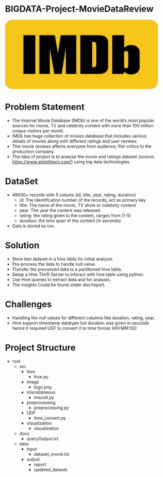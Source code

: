 # BIGDATA-Project-MovieDataReview
![logo](https://github.com/shubham7151/BIGDATA-Project-MovieDataReview/blob/master/src/image/logo.png "imdb logo")

# Problem Statement
- The Internet Movie Database (IMDb) is one of the world’s most popular sources for movie, TV and celebrity content with more than 100 million unique visitors per month.
- IMDb has huge collection of movies database that includes various details of movies along with different ratings and user reviews.
- This movie reviews affects everyone from audience, film critics to the production company.
- The idea of project is to analyse the movie and ratings dataset (source: https://www.simplilearn.com/) using big data technologies. 

# DataSet
- 49000+ records with 5 colums {id, title, year, rating, duration}
  - id: The Identification number of the records, act as primary key
  - title: The name of the movie, TV show or celebrity content
  - year: The year the content was released
  - rating: the rating given to the content, ranges from (1-5)
  - duration: the time span of the content (in seconds)
- Data is stored as csv. 

# Solution
- Store test dataset in a hive table for initial analysis. 
- Pre-process the data to handle null value.
- Transfer the precessed data to a partitioned hive table.
- Setup a Hive Thrift Server to interact with hive table using python. 
- Use Hive queries to extract data and for analysis. 
- The insights Could be found under doc/report.

# Challenges
- Handling the null values for different columns like duration, rating, year. 
- Hive support timestamp datatype but duration was given in seconds hence it required UDF to convert it to time format (HH:MM:SS)

# Project Structure
- root
  - src
    - hive
      - hive.py
    - image
      - logo.png
    - miscellaneous
      - miscell.py
    - preprocessing
      - preprocessing.py
    - UDF
      - time_convert.py
    - visualization
      - visualization
  - docs
    - queryOutput.txt
  - data
    - input
      - dataset_movie.txt
    - output
      - report
      - updated_dataset
   



